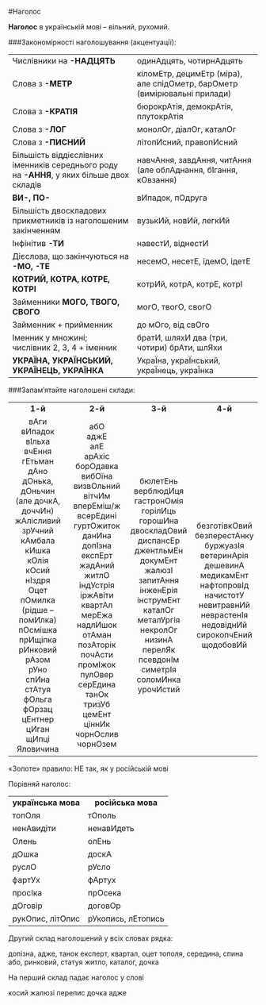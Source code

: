 #Наголос

<b>Наголос</b> в українській мові – вільний, рухомий.

###Закономірності наголошування (акцентуації):
<table>
<col width="50%">
<col width="50%">
  <tr><td>Числівники на <b>-НАДЦЯТЬ</b> </td> <td>одинАдцять, чотирнАдцять</td></tr>
  <tr><td>Слова з <b>-МЕТР</b></td> <td>кіломЕтр, децимЕтр (міра), але спідОметр, барОметр (вимірювальні прилади)</td></tr>
  <tr><td>Слова з <b>-КРАТІЯ</b></td> <td>бюрокрАтія, демокрАтія, плутокрАтія</td></tr>
  <tr><td>Слова з <b>-ЛОГ</b></td> <td>монолОг, діалОг, каталОг</td></tr>
  <tr><td>Слова з <b>-ПИСНИЙ</b></td> <td>літопИсний, правопИсний</td></tr>
  <tr><td>Більшість віддієслівних іменників середнього роду на <b>-АННЯ</b>, у яких більше двох складів</td> <td>навчАння, завдАння, читАння (але облАднання, бІгання, кОвзання)</td></tr>
  <tr><td><b>ВИ-, ПО-</b></td> <td>вИпадок, пОдруга</td></tr>
  <tr><td>Більшість двоскладових прикметників із наголошеним закінченням</td> <td>вузькИй, новИй, легкИй</td></tr>
  <tr><td>Інфінітив <b>-ТИ</b></td> <td>навестИ, віднестИ</td></tr>
  <tr><td>Дієслова, що закінчуються на <b>-МО, -ТЕ</b></td> <td>несемО, несетЕ, ідемО, ідетЕ</td></tr>
  <tr><td><b>КОТРИЙ, КОТРА, КОТРЕ, КОТРІ</b></td> <td>котрИй, котрА, котрЕ, котрІ</td></tr>
  <tr><td>Займенники <b>МОГО, ТВОГО, СВОГО</b></td> <td>могО, твогО, свогО</td></tr>
  <tr><td>Займенник + прийменник</td> <td>до мОго, від свОго</td></tr>
  <tr><td>Іменник у множині;<br>
числівник 2, 3, 4 + іменник</td> <td>братИ, шляхИ
два (три, чотири) брАти, шлЯхи</td></tr>
  <tr><td><b>УКРАЇНА, УКРАЇНСЬКИЙ, УКРАЇНЕЦЬ, УКРАЇНКА</b></td> <td>УкраЇна, украЇнський, украЇнець, украЇнка</td></tr>
</table>



###Запам’ятайте наголошені склади:
<table>
<col width="25%">
<col width="25%">
<col width="25%">
<col width="25%">
  <tr>
  <td><center><b>1-й</b></center></td> 
  <td><center><b>2-й</b></center></td>
  <td><center><b>3-й</b></center></td>
  <td><center><b>4-й</b></center></td>
  </tr>

  <tr>
  <td><center>вАги<br>
вИпадок<br>
вІльха<br>
вчЕння<br>
гЕтьман<br>
дАно<br>
дОнька, дОньчин<br>
(але дочкА, доччИн)<br>
жАлісливий<br>
зрУчний<br>
кАмбала<br>
кИшка<br>
кОлія<br>
кОсий<br>
нІздря<br>
Оцет<br>
пОмилка (рідше – помИлка)<br>
пОсмішка<br>
прИщіпка<br>
рИнковий<br>
рАзом<br>
рУно<br>
спИна<br>
стАтуя<br>
фОльга<br>
фОрзац<br>
цЕнтнер<br>
цИган<br>
щИпці<br>
Яловичина</center></td> 
  <td><center>
абО<br>
аджЕ<br>
алЕ<br>
арАхіс<br>
борОдавка<br>
вибОїна<br>
визвОльний<br>
вітчИм<br>
вперЕміш/ж<br>
всерЕдині<br>
гуртОжиток<br>
данИна<br>
допІзна<br>
експЕрт<br>
жадАний<br>
житлО<br>
індУстрія<br>
іржАвіти<br>
квартАл<br>
мерЕжа<br>
надлИшок<br>
отАман<br>
позАторік<br>
почАсти<br>
промІжок<br>
пулОвер<br>
серЕдина<br>
танОк<br>
тризУб<br>
цемЕнт<br>
ціннИк<br>
чорнОслив<br>
  чорнОзем<br>
  </center></td>
  <td><center>
  	бюлетЕнь<br>
верблюдИця<br>
гастронОмія<br>
горілИць<br>
горошИна<br>
двоскладОвий<br>
диспансЕр<br>
джентльмЕн<br>
докумЕнт<br>
жалюзІ<br>
запитАння<br>
інженЕрія<br>
інструмЕнт<br>
каталОг<br>
металУргія<br>
некролОг<br>
низинА<br>
перелЯк<br>
псевдонІм<br>
симетрІя <br>
соломИнка<br>
урочИстий<br>
  </center></td>
  <td>
  	<center>
  		безготівкОвий<br>
безперестАнку<br>
буржуазІя<br>
ветеринАрія<br>
дешевинА<br>
медикамЕнт<br>
нафтопровІд<br>
начистотУ<br>
невитравнИй<br>
неврастенІя<br>
недовіднИй<br>
сирокопчЕний<br>
щодобовИй
  	</center>
  </td>
  </tr>
</table>

<span class="p1">«Золоте» правило</span>: НЕ так, як у російській мові

Порівняй наголос:
<table>
	<tr>
	<td><center><b>українська мова</b></center></td>
	<td><center><b>російська мова</b></center></td>
	</tr>
	<tr>
	<td>топОля</td>
	<td>тОполь</td>
	</tr>
	<tr>
	<td>ненАвидіти</td>
	<td>ненавИдеть</td>
	</tr>
	<tr>
	<td>Олень</td>
	<td>олЕнь</td>
	</tr>
	<tr>
	<td>дОшка</td>
	<td>доскА</td>
	</tr>
	<tr>
	<td>руслО</td>
	<td>рУсло</td>
	</tr>
	<tr>
	<td>фартУх</td>
	<td>фАртух</td>
	</tr>
	<tr>
	<td>просІка</td>
	<td>прОсека</td>
	</tr>
	<tr>
	<td>дОговір</td>
	<td>договОр</td>
	</tr>
	<tr>
	<td>рукОпис, літОпис</td>
	<td>рУкопись, лЕтопись</td>
	</tr>
</table>
<quiz name="Запитання та завдання">
<question>
        <p>Другий склад наголошений у всіх словах рядка:</p>
        <answer correct> допізна, адже, танок</answer>
        <answer> експерт, квартал, оцет</answer>
        <answer> тополя, середина, спина</answer>
        <answer> або, ринковий, статуя</answer>
        <answer> житло, каталог, дочка</answer>
    </question>
<question>
        <p>На перший склад падає наголос у слові</p>
        <answer correct> косий</answer>
        <answer> жалюзі</answer>
        <answer> перепис</answer>
        <answer> дочка</answer>
        <answer> адже</answer>
    </question>
</quiz>


